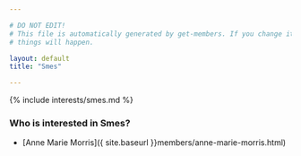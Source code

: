 ```yaml
---

# DO NOT EDIT!
# This file is automatically generated by get-members. If you change it, bad
# things will happen.

layout: default
title: "Smes"

---
```


{% include interests/smes.md %}

### Who is interested in Smes?


* [Anne Marie Morris]({ site.baseurl }}members/anne-marie-morris.html)
